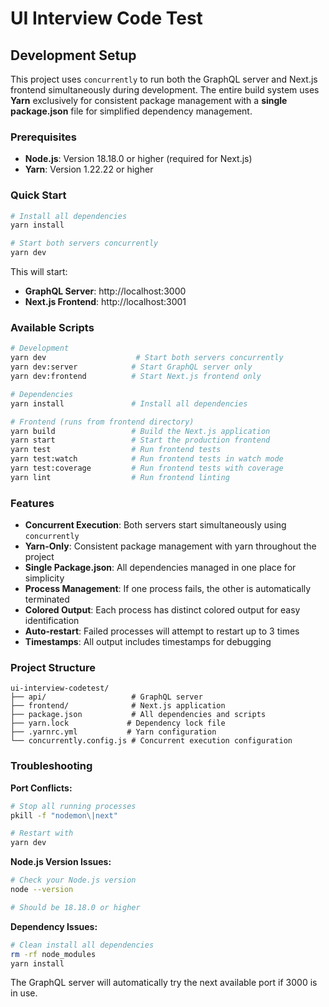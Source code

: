 # UI Interview Code Test

## Development Setup

This project uses `concurrently` to run both the GraphQL server and Next.js frontend simultaneously during development. The entire build system uses **Yarn** exclusively for consistent package management with a **single package.json** file for simplified dependency management.

### Prerequisites

- **Node.js**: Version 18.18.0 or higher (required for Next.js)
- **Yarn**: Version 1.22.22 or higher

### Quick Start

```bash
# Install all dependencies
yarn install

# Start both servers concurrently
yarn dev
```

This will start:
- **GraphQL Server**: http://localhost:3000
- **Next.js Frontend**: http://localhost:3001

### Available Scripts

```bash
# Development
yarn dev                    # Start both servers concurrently
yarn dev:server            # Start GraphQL server only
yarn dev:frontend          # Start Next.js frontend only

# Dependencies
yarn install               # Install all dependencies

# Frontend (runs from frontend directory)
yarn build                 # Build the Next.js application
yarn start                 # Start the production frontend
yarn test                  # Run frontend tests
yarn test:watch            # Run frontend tests in watch mode
yarn test:coverage         # Run frontend tests with coverage
yarn lint                  # Run frontend linting
```

### Features

- **Concurrent Execution**: Both servers start simultaneously using `concurrently`
- **Yarn-Only**: Consistent package management with yarn throughout the project
- **Single Package.json**: All dependencies managed in one place for simplicity
- **Process Management**: If one process fails, the other is automatically terminated
- **Colored Output**: Each process has distinct colored output for easy identification
- **Auto-restart**: Failed processes will attempt to restart up to 3 times
- **Timestamps**: All output includes timestamps for debugging

### Project Structure

```
ui-interview-codetest/
├── api/                   # GraphQL server
├── frontend/              # Next.js application
├── package.json           # All dependencies and scripts
├── yarn.lock             # Dependency lock file
├── .yarnrc.yml           # Yarn configuration
└── concurrently.config.js # Concurrent execution configuration
```

### Troubleshooting

**Port Conflicts:**
```bash
# Stop all running processes
pkill -f "nodemon\|next"

# Restart with
yarn dev
```

**Node.js Version Issues:**
```bash
# Check your Node.js version
node --version

# Should be 18.18.0 or higher
```

**Dependency Issues:**
```bash
# Clean install all dependencies
rm -rf node_modules
yarn install
```

The GraphQL server will automatically try the next available port if 3000 is in use.
